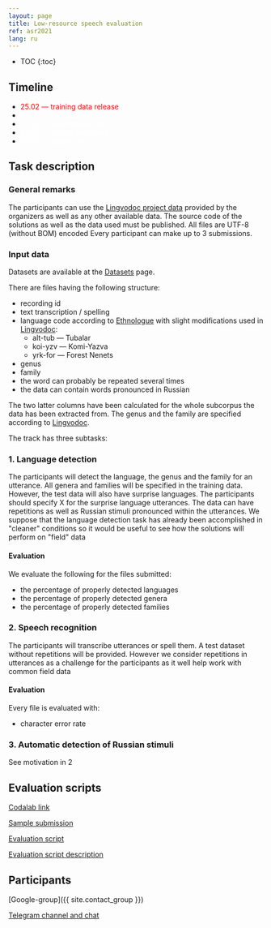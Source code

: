 ```yaml
---
layout: page
title: Low-resource speech evaluation
ref: asr2021
lang: ru
---
```


* TOC
{:toc}

## Timeline

* <span style="color: red">25.02 — training data release</span>
* <span style="color: white">10.03 — test data release</span>
* <span style="color: white">20.03 — submissions due</span>
* <span style="color: white">23.03 — results published</span>
* <span style="color: white">30.03 — papers due</span>

## Task description
### General remarks
The participants can use the [Lingvodoc project data](../data/index_data_asr.html) provided by the organizers as well as any other available data. The source code of the solutions as well as the data used must be published.
All files are UTF-8 (without BOM) encoded
Every participant can make up to 3 submissions.


### Input data

Datasets are available at the [Datasets](content/data/index_data_asr.html) page.

There are files having the following structure:
* recording id
* text transcription / spelling
* language code according to [Ethnologue](https://www.ethnologue.com/browse/codes) with slight modifications used in [Lingvodoc](http://lingvodoc.ispras.ru):
    * alt-tub — Tubalar
    * koi-yzv — Komi-Yazva
    * yrk-for — Forest Nenets
* genus
* family
* the word can probably be repeated several times
* the data can contain words pronounced in Russian

The two latter columns have been calculated for the whole subcorpus the data has been extracted from.
The genus and the family are specified according to [Lingvodoc](http://lingvodoc.ispras.ru).

The track has three subtasks:

### 1. Language detection
The participants will detect the language, the genus and the family for an utterance. All genera and families will be specified in the training data. However, the test data will also have surprise languages. The participants should specify X for the surprise language utterances.
The data can have repetitions as well as Russian stimuli pronounced within the utterances. We suppose that the language detection task has already been accomplished in "cleaner" conditions so it would be useful to see how the solutions will perform on "field" data
#### Evaluation
We evaluate the following for the files submitted:
* the percentage of properly detected languages
* the percentage of properly detected genera
* the percentage of properly detected families


### 2. Speech recognition
The participants will transcribe utterances or spell them. A test dataset without repetitions will be provided. However we consider repetitions in utterances as a challenge for the participants as it well help work with common field data

#### Evaluation
Every file is evaluated with:
* character error rate


### 3. Automatic detection of Russian stimuli
See motivation in 2

## Evaluation scripts
[Codalab link](https://competitions.codalab.org/competitions/30008)

[Sample submission](https://drive.google.com/file/d/1Zgp9CK-lFLNy-AztQJjZ-kwTxmb6s6LC/view?usp=sharing)

[Evaluation script](https://github.com/lowresource-lang-eval/asr_evaluation_scripts/blob/main/evaluate.py)

[Evaluation script description](https://github.com/lowresource-lang-eval/asr_evaluation_scripts/blob/main/README.md)

## Participants
[Google-group]({{ site.contact_group }})

[Telegram channel and chat](https://t.me/joinchat/VEyIcKjL4efvhbKm)
